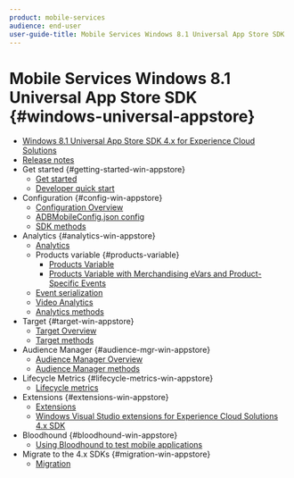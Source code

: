 ```yaml
---
product: mobile-services
audience: end-user
user-guide-title: Mobile Services Windows 8.1 Universal App Store SDK
---
```


# Mobile Services Windows 8.1 Universal App Store SDK {#windows-universal-appstore}

+ [Windows 8.1 Universal App Store SDK 4.x for Experience Cloud Solutions](overview.md)
+ [Release notes](release-notes.md)
+ Get started {#getting-started-win-appstore}
  + [Get started](c-getting-started/c-getting-started.md)
  + [Developer quick start](c-getting-started/dev-qs.md)
+ Configuration {#config-win-appstore}
  + [Configuration Overview](c-configuration/c-configuration.md)
  + [ADBMobileConfig.json config](c-configuration/c.json.md)
  + [SDK methods](c-configuration/methods.md)
+ Analytics {#analytics-win-appstore}
  + [Analytics](analytics/analytics.md)
  + Products variable {#products-variable}
    + [Products Variable](analytics/products/products.md)
    + [Products Variable with Merchandising eVars and Product-Specific Events](analytics/products/products-variable-evars-events.md)
  + [Event serialization](analytics/event-serialization.md)
  + [Video Analytics](analytics/video-qs.md)
  + [Analytics methods](analytics/analytics-methods.md)
+ Target {#target-win-appstore}
  + [Target Overview](target/target.md)
  + [Target methods](target/target-methods.md)
+ Audience Manager {#audience-mgr-win-appstore}
  + [Audience Manager Overview](audiencemgmt/audiencemgmt.md)
  + [Audience Manager methods](audiencemgmt/audience-manager-methods.md)
+ Lifecycle Metrics {#lifecycle-metrics-win-appstore}
  + [Lifecycle metrics](metrics.md)
+ Extensions {#extensions-win-appstore}
  + [Extensions](extensions/extensions.md)
  + [Windows Visual Studio extensions for Experience Cloud Solutions 4.x SDK](extensions/win-vse-4x.md)
+ Bloodhound {#bloodhound-win-appstore}
  + [Using Bloodhound to test mobile applications](bloodhound.md)
+ Migrate to the 4.x SDKs {#migration-win-appstore}
  + [Migration](migration-v3.md)
